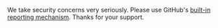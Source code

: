 We take security concerns very seriously. Please use GitHub's [built-in reporting mechanism](https://docs.github.com/en/code-security/security-advisories/guidance-on-reporting-and-writing/privately-reporting-a-security-vulnerability). Thanks for your support.
